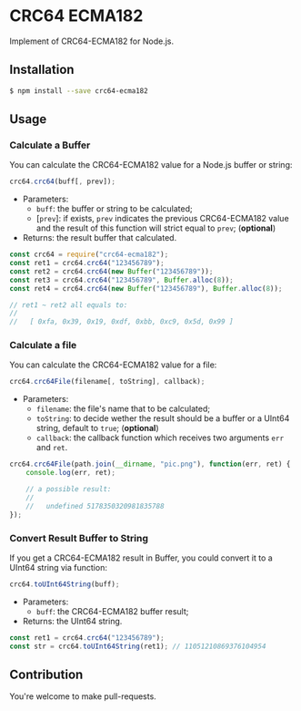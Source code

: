 # CRC64 ECMA182

Implement of CRC64-ECMA182 for Node.js.

## Installation

```sh
$ npm install --save crc64-ecma182
```

## Usage

### Calculate a Buffer

You can calculate the CRC64-ECMA182 value for a Node.js buffer or string:

```js
crc64.crc64(buff[, prev]);
```

+ Parameters:
    + `buff`: the buffer or string to be calculated;
    + [`prev`]: if exists, `prev` indicates the previous CRC64-ECMA182 value and the result of this function will strict equal to `prev`; (**optional**)
+ Returns: the result buffer that calculated.


```js
const crc64 = require("crc64-ecma182");
const ret1 = crc64.crc64("123456789");
const ret2 = crc64.crc64(new Buffer("123456789"));
const ret3 = crc64.crc64("123456789", Buffer.alloc(8));
const ret4 = crc64.crc64(new Buffer("123456789"), Buffer.alloc(8));

// ret1 ~ ret2 all equals to:
//
//   [ 0xfa, 0x39, 0x19, 0xdf, 0xbb, 0xc9, 0x5d, 0x99 ]
```

### Calculate a file

You can calculate the CRC64-ECMA182 value for a file:

```js
crc64.crc64File(filename[, toString], callback);
```

+ Parameters:
    + `filename`: the file's name that to be calculated;
    + `toString`: to decide wether the result should be a buffer or a UInt64 string, default to `true`; (**optional**)
    + `callback`: the callback function which receives two arguments `err` and `ret`.

```js
crc64.crc64File(path.join(__dirname, "pic.png"), function(err, ret) {
    console.log(err, ret);

    // a possible result:
    //
    //   undefined 5178350320981835788
});
```

### Convert Result Buffer to String

If you get a CRC64-ECMA182 result in Buffer, you could convert it to a UInt64 string via function:

```js
crc64.toUInt64String(buff);
```

+ Parameters:
    + `buff`: the CRC64-ECMA182 buffer result;
+ Returns: the UInt64 string.

```js
const ret1 = crc64.crc64("123456789");
const str = crc64.toUInt64String(ret1); // 11051210869376104954
```

## Contribution

You're welcome to make pull-requests.
